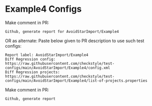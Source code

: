 # Example4 Configs
Make comment in PR:
```
Github, generate report for AvoidStarImport/Example4
```
OR as alternate:
Paste below given to PR description to use such test configs:
```
Report label: AvoidStarImport/Example4
Diff Regression config: https://raw.githubusercontent.com/checkstyle/test-configs/main/AvoidStarImport/Example4/config.xml
Diff Regression projects: https://raw.githubusercontent.com/checkstyle/test-configs/main/AvoidStarImport/Example4/list-of-projects.properties
```
Make comment in PR:
```
Github, generate report
```
